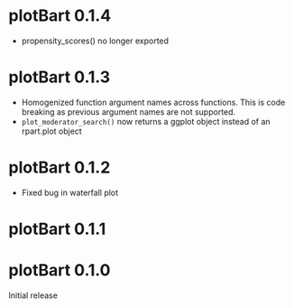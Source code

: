 # plotBart 0.1.4
- propensity_scores() no longer exported

# plotBart 0.1.3
- Homogenized function argument names across functions. This is code breaking as previous argument names are not supported.
- `plot_moderator_search()` now returns a ggplot object instead of an rpart.plot object

# plotBart 0.1.2
- Fixed bug in waterfall plot

# plotBart 0.1.1

# plotBart 0.1.0
Initial release

